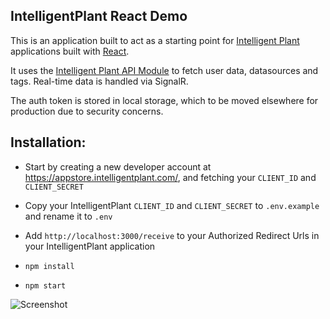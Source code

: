 ## IntelligentPlant React Demo

This is an application built to act as a starting point for [Intelligent Plant](https://appstore.intelligentplant.com/) applications built with [React](https://reactjs.org/).

It uses the [Intelligent Plant API Module](https://github.com/intelligentplant/js-app-store-api) to fetch user data, datasources and tags. Real-time data is handled via SignalR.

The auth token is stored in local storage, which to be moved elsewhere for production due to security concerns.

## Installation:

* Start by creating a new developer account at https://appstore.intelligentplant.com/, and fetching your `CLIENT_ID` and `CLIENT_SECRET`

* Copy your IntelligentPlant `CLIENT_ID` and `CLIENT_SECRET` to `.env.example` and rename it to `.env`

* Add `http://localhost:3000/receive` to your Authorized Redirect Urls in your IntelligentPlant application

* `npm install`

* `npm start`


![Screenshot](https://github.com/intelligentplant/ip_react_demo/blob/master/src/assets/App-screenshot.png)
